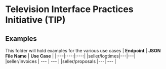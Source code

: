 # Television Interface Practices Initiative (TIP)
## Examples
This folder will hold examples for the various use cases
| **Endpoint** | **JSON File Name** | **Use Case** |
|:---|:---:|:---:|
|seller/logtimes|---|---|
|seller/invoices | --- | --- |
|seller/proposals |---| --- |
